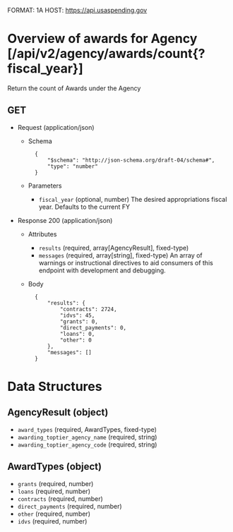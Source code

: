 FORMAT: 1A
HOST: https://api.usaspending.gov

# Overview of awards for Agency [/api/v2/agency/awards/count{?fiscal_year}]

Return the count of Awards under the Agency

## GET

+ Request (application/json)
    + Schema

            {
                "$schema": "http://json-schema.org/draft-04/schema#",
                "type": "number"
            }

    + Parameters

        + `fiscal_year` (optional, number)
            The desired appropriations fiscal year. Defaults to the current FY


+ Response 200 (application/json)
    + Attributes
        + `results` (required, array[AgencyResult], fixed-type)
        + `messages` (required, array[string], fixed-type)
            An array of warnings or instructional directives to aid consumers of this endpoint with development and debugging.

    + Body

            {
                "results": {
                    "contracts": 2724,
                    "idvs": 45,
                    "grants": 0,
                    "direct_payments": 0,
                    "loans": 0,
                    "other": 0
                },
                "messages": []
            }

# Data Structures

## AgencyResult (object)
+ `award_types` (required, AwardTypes, fixed-type)
+ `awarding_toptier_agency_name` (required, string)
+ `awarding_toptier_agency_code` (required, string)

## AwardTypes (object)
+ `grants` (required, number)
+ `loans` (required, number)
+ `contracts` (required, number)
+ `direct_payments` (required, number)
+ `other` (required, number)
+ `idvs` (required, number)


